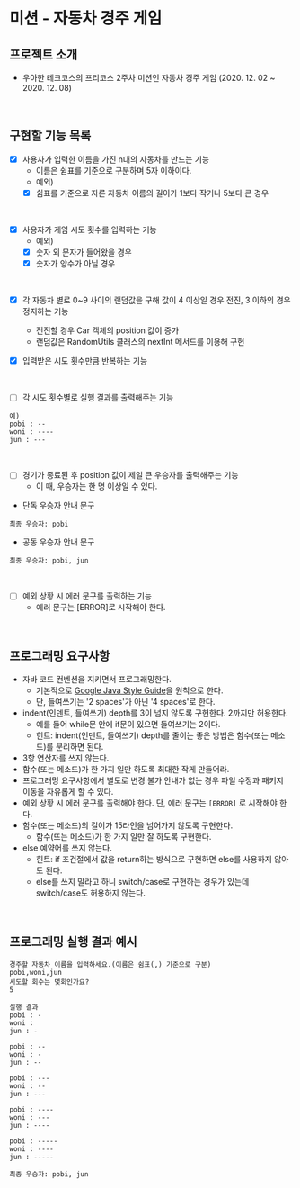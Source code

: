 # 미션 - 자동차 경주 게임

## 프로젝트 소개
- 우아한 테크코스의 프리코스 2주차 미션인 자동차 경주 게임 (2020. 12. 02 ~ 2020. 12. 08)

<br>

## 구현할 기능 목록

- [x] 사용자가 입력한 이름을 가진 n대의 자동차를 만드는 기능
    - 이름은 쉼표를 기준으로 구분하며 5자 이하이다.
    - 예외) 
    - [x] 쉼표를 기준으로 자른 자동차 이름의 길이가 1보다 작거나 5보다 큰 경우

<br> 

- [x] 사용자가 게임 시도 횟수를 입력하는 기능
    - 예외) 
    - [x] 숫자 외 문자가 들어왔을 경우
    - [x] 숫자가 양수가 아닐 경우

<br>

- [x] 각 자동차 별로 0~9 사이의 랜덤값을 구해 값이 4 이상일 경우 전진, 3 이하의 경우 정지하는 기능   
    - 전진할 경우 Car 객체의 position 값이 증가
    - 랜덤값은 RandomUtils 클래스의 nextInt 메서드를 이용해 구현
- [x] 입력받은 시도 횟수만큼 반복하는 기능
    

<br>

- [ ] 각 시도 횟수별로 실행 결과를 출력해주는 기능
```
예)
pobi : --
woni : ----
jun : ---
```

<br>

- [ ] 경기가 종료된 후 position 값이 제일 큰 우승자를 출력해주는 기능
    - 이 때, 우승자는 한 명 이상일 수 있다.

- 단독 우승자 안내 문구
```
최종 우승자: pobi
```

- 공동 우승자 안내 문구

```
최종 우승자: pobi, jun
```

<br>

- [ ] 예외 상황 시 에러 문구를 출력하는 기능
    - 에러 문구는 [ERROR]로 시작해야 한다.


<br>

## 프로그래밍 요구사항
- 자바 코드 컨벤션을 지키면서 프로그래밍한다.
  - 기본적으로 [Google Java Style Guide](https://google.github.io/styleguide/javaguide.html)을 원칙으로 한다.
  - 단, 들여쓰기는 '2 spaces'가 아닌 '4 spaces'로 한다.
- indent(인덴트, 들여쓰기) depth를 3이 넘지 않도록 구현한다. 2까지만 허용한다.
  - 예를 들어 while문 안에 if문이 있으면 들여쓰기는 2이다.
  - 힌트: indent(인덴트, 들여쓰기) depth를 줄이는 좋은 방법은 함수(또는 메소드)를 분리하면 된다.
- 3항 연산자를 쓰지 않는다.
- 함수(또는 메소드)가 한 가지 일만 하도록 최대한 작게 만들어라.
- 프로그래밍 요구사항에서 별도로 변경 불가 안내가 없는 경우 파일 수정과 패키지 이동을 자유롭게 할 수 있다.
- 예외 상황 시 에러 문구를 출력해야 한다. 단, 에러 문구는 `[ERROR]` 로 시작해야 한다.
- 함수(또는 메소드)의 길이가 15라인을 넘어가지 않도록 구현한다.
  - 함수(또는 메소드)가 한 가지 일만 잘 하도록 구현한다.
- else 예약어를 쓰지 않는다.
  - 힌트: if 조건절에서 값을 return하는 방식으로 구현하면 else를 사용하지 않아도 된다.
  - else를 쓰지 말라고 하니 switch/case로 구현하는 경우가 있는데 switch/case도 허용하지 않는다.

<br>

## 프로그래밍 실행 결과 예시
```
경주할 자동차 이름을 입력하세요.(이름은 쉼표(,) 기준으로 구분)
pobi,woni,jun
시도할 회수는 몇회인가요?
5

실행 결과
pobi : -
woni : 
jun : -

pobi : --
woni : -
jun : --

pobi : ---
woni : --
jun : ---

pobi : ----
woni : ---
jun : ----

pobi : -----
woni : ----
jun : -----

최종 우승자: pobi, jun
```

